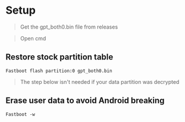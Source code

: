 # Setup

> Get the gpt_both0.bin file from releases

> Open cmd


## Restore stock partition table
```
Fastboot flash partition:0 gpt_both0.bin
```

> The step below isn't needed if your data partition was decrypted

## Erase user data to avoid Android breaking
```
Fastboot -w
```
